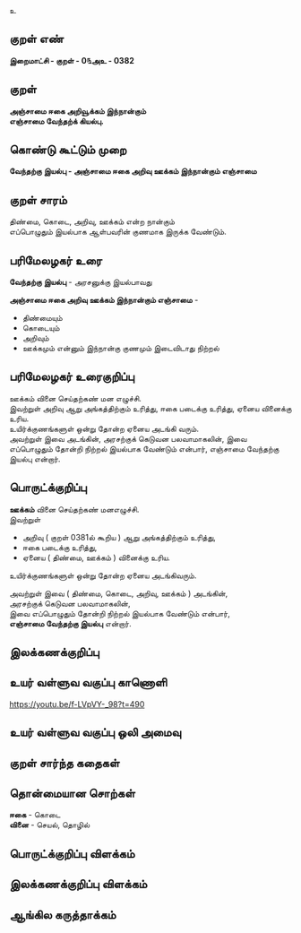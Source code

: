உ

## குறள் எண் 

**இறைமாட்சி - குறள் - 0௩அஉ - 0382**  

## குறள் 

**அஞ்சாமை ஈகை அறிவூக்கம் இந்நான்கும்   
எஞ்சாமை வேந்தற்க் கியல்பு.**

## கொண்டு கூட்டும் முறை

**வேந்தற்கு இயல்பு - அஞ்சாமை ஈகை அறிவு ஊக்கம் இந்நான்கும் எஞ்சாமை**

## குறள் சாரம் 

 திண்மை, கொடை, அறிவு, ஊக்கம் என்ற நான்கும்  
 எப்பொழுதும் இயல்பாக ஆள்பவரின் குணமாக இருக்க வேண்டும்.  
 
## பரிமேலழகர் உரை

**வேந்தற்கு இயல்பு** - அரசனுக்கு இயல்பாவது  

**அஞ்சாமை ஈகை அறிவு ஊக்கம் இந்நான்கும் எஞ்சாமை** -   
* திண்மையும்  
* கொடையும்  
* அறிவும்  
* ஊக்கமும் என்னும் இந்நான்கு குணமும் இடைவிடாது நிற்றல்   

## பரிமேலழகர் உரைகுறிப்பு   

ஊக்கம் வினை செய்தற்கண் மன எழுச்சி.  
இவற்றுள் அறிவு ஆறு அங்கத்திற்கும் உரித்து, ஈகை படைக்கு உரித்து, ஏனைய வினைக்கு உரிய.  
உயிர்க்குணங்களுள் ஒன்று தோன்ற ஏனைய அடங்கி வரும்.  
அவற்றுள் இவை அடங்கின், அரசற்குக் கெடுவன பலவாமாகலின், இவை எப்பொழுதும் தோன்றி நிற்றல் இயல்பாக வேண்டும் என்பார், எஞ்சாமை வேந்தற்கு இயல்பு என்றார்.   

## பொருட்க்குறிப்பு 

**ஊக்கம்** வினை செய்தற்கண் மனஎழுச்சி.  
இவற்றுள்   
* அறிவு ( குறள் 0381ல் கூறிய ) ஆறு அங்கத்திற்கும் உரித்து,  
* ஈகை படைக்கு உரித்து,  
* ஏனைய ( திண்மை, ஊக்கம் ) வினைக்கு உரிய.   

உயிர்க்குணங்களுள் ஒன்று தோன்ற ஏனைய அடங்கிவரும்.  

அவற்றுள் இவை ( திண்மை, கொடை, அறிவு, ஊக்கம் ) அடங்கின்,  
அரசற்குக் கெடுவன பலவாமாகலின்,  
இவை எப்பொழுதும் தோன்றி நிற்றல் இயல்பாக வேண்டும் என்பார்,  
**எஞ்சாமை வேந்தற்கு இயல்பு** என்றார்.     

## இலக்கணக்குறிப்பு  


## உயர் வள்ளுவ வகுப்பு காணொளி

https://youtu.be/f-LVpVY-_98?t=490

## உயர் வள்ளுவ வகுப்பு ஒலி அமைவு 

 
## குறள் சார்ந்த கதைகள் 


## தொன்மையான சொற்கள்

 **ஈகை** - கொடை   
 **வினை** - செயல், தொழில்  
 
## பொருட்க்குறிப்பு விளக்கம்

## இலக்கணக்குறிப்பு விளக்கம்


## ஆங்கில கருத்தாக்கம் 


